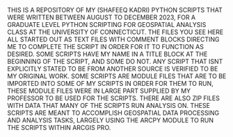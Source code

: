 THIS IS A REPOSITORY OF MY (SHAFEEQ KADRI) PYTHON SCRIPTS THAT WERE WRITTEN BETWEEN AUGUST TO DECEMBER 2023, FOR A GRADUATE LEVEL PYTHON SCRIPTING FOR GEOSPATIAL ANALYSIS CLASS AT THE UNIVERSITY OF CONNECTICUT.
THE FILES YOU SEE HERE ALL STARTED OUT AS TEXT FILES WITH COMMENT BLOCKS DIRECTING ME TO COMPLETE THE SCRIPT IN ORDER FOR IT TO FUNCTION AS DESIRED. SOME SCRIPTS HAVE MY NAME IN A TITLE BLOCK AT THE BEGINNING OF
THE SCRIPT, AND SOME DO NOT. ANY SCRIPT THAT ISNT EXPLICITLY STATED TO BE FROM ANOTHER SOURCE IS VERIFIED TO BE MY ORIGINAL WORK. SOME SCRIPTS ARE MODULE FILES THAT ARE TO BE IMPORTED INTO SOME OF MY SCRIPTS IN
ORDER FOR THEM TO RUN, THESE MODULE FILES WERE IN LARGE PART SUPPLIED BY MY PROFESSOR TO BE USED FOR THE SCRIPTS. THERE ARE ALSO ZIP FILES WITH DATA THAT MANY OF THE SCRIPTS RUN ANALYSIS ON. THESE SCRIPTS ARE
MEANT TO ACCOMPLISH GEOSPATIAL DATA PROCESSING AND ANALYSIS TASKS, LARGELY USING THE ARCPY MODULE TO RUN THE SCRIPTS WITHIN ARCGIS PRO.
